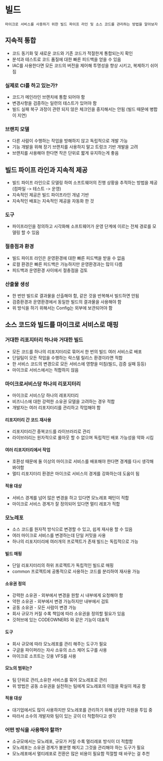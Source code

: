 # 빌드
`
마이크로 서비스를 사용하기 위한 빌드 파이프 라인 및 소스 코드를 관리하는 방법을 알아보자 
`

## 지속적 통합
- 코드 동기화 및 새로운 코드와 기존 코드가 적절한게 통합되는지 확인
- 분석과 테스트로 코드 품질에 대한 빠른 피드백을 얻을 수 있음
- IAC를 사용한다면 모든 코드의 버전을 제어해 투명성을 향상 시키고, 복제하기 쉬어짐

### 실제로 CI를 하고 있는가?
- 코드가 메인라인 브랜치에 통합 되어야 함
- 변경사항을 검증하는 일련의 테스트가 있어야 함
- 빌드 실패 복구 과정이 관련 되지 않은 체크인을 중지해서는 안됨 (빌드 때문에 병합이 지연)

### 브랜치 모델
- 다른 사람이 수행하는 작업을 방해하지 않고 독립적으로 개발 가능
- 기능 개발을 위해 장기 브랜치를 사용하지 말고 트렁크 기반 개발을 고려
- 브랜치를 사용해야 한다면 작은 단위로 짧게 유지하는게 좋음

## 빌드 파이프 라인과 지속적 제공
- 빌드 파이프 라인으로 모델링 하여 소프트웨어의 진행 상황을 추적하는 방법을 제공 (컴파일 -> 테스트 -> 운영)
- 지속적인 제공은 빌드 파이프라인 개념 기반
- 지속적인 배포는 지속적인 제공을 자동화 한 것
 
### 도구
- 파이프라인을 정의하고 시각화해 소프트웨어가 운영 단계에 이르는 전체 경로를 모델링 할 수 있음

### 절충점과 환경
- 빌드 파이프 라인은 운영환경에 대한 빠른 피드백을 받을 수 없음
- 로컬 환경은 빠른 피드백은 가능하지만 운영환경과는 많이 다름
- 피드백과 운영환경 사이에서 절충점을 검토

### 산출물 생성
- 한 번만 빌드로 결과물을 산출해야 함, 같은 것을 반복해서 빌드하면 안됨
- 검증환경과 운영환경에서 동일한 빌드의 결과물을 사용해야 함
- 위 방식을 하기 위해서는 Config는 외부에 보관되어야 함

## 소스 코드와 빌드를 마이크로 서비스로 매핑
### 거대한 리포지터리 하나와 거대한 빌드
- 모든 코드를 하나의 리포지터리로 묶어서 한 번의 빌드 여러 서비스로 배포
- 단일팀이 모든 작업을 수행하는 락스템 릴리스 환경이라면 적합
- 한 서비스 코드의 변경으로 모든 서비스에 영향을 미침(빌드, 검증 실패 등등) 
- 마이크로 서비스에서는 적합하지 않음

### 마이크로서비스당 하나의 리포지터리
- 마이크로 서비스당 하나의 레포지터리
- 비즈니스에 대한 강력한 소유권 모델을 고려하는 경우 적합
- 개발자는 여러 리포지터리를 관리하고 작업해야 함

#### 리포지터리 간 코드 재사용
- 리포지터리간 중복코드를 라이브러리로 관리
- 라이브러리는 원자적으로 롤아웃 할 수 없으며 독립적인 배포 가능성을 약화 시킴

#### 여러 리포지터리에서 작업
- 호환성 때문에 둘 이상의 마이크로 서비스를 배포해야 한다면 경계를 다시 생각해 봐야함
- 멀티 리포지터리 환경은 마이크로 서비스의 경게를 강화하는데 도움이 됨

#### 적용 대상
- 서비스 경계를 넘어 많은 변경을 하고 있다면 모노레포 패턴이 적합
- 마이크로 서비스 경계가 잘 정의되어 있다면 멀티 레포가 적합

### 모노레포
- 소스 코드를 원자적 방식으로 변경할 수 있고, 쉽게 재사용 할 수 있음
- 여러 마이크로 서비스를 변경하는데 단일 커밋을 사용
- 하나의 리포지터리에 여러개의 프로젝트가 존재 빌드는 독립적으로 가능

#### 빌드 매핑
- 단일 리포지터리의 하위 프로젝트가 독립적인 빌드로 매핑
- common 프로젝트에 공통적으로 사용하는 코드를 분리하여 재사용 가능

#### 소유권 정의
- 강력한 소유권 - 외부에서 변경을 원할 시 내부에게 요청해야 함
- 약한 소유권 - 외부에서 변경 가능하지만 내부에서 검토
- 공동 소유권 - 모든 사람이 변경 가능
- 회사 규모가 커질 수록 책임에 따라 소유권을 정의할 필요가 있음
- 깃허브에 있는 CODEOWNERS 와 같은 기능이 대표적

#### 도구
- 회사 규모에 따라 모노레포를 관리 해주는 도구가 필요
- 구글을 파이퍼라는 자사 소유의 소스 제어 도구를 사용
- 마이크로 소프트는 깃용 VFS를 사용

#### 모노의 범위는?
- 팀 단위로 관리,소유한 서비스를 묶어 모노레포로 관리
- 위 방법은 공동 소유권을 실천하는 팀에게 모노레포의 이점을 확실이 제공 함

#### 적용 대상
- 대기업에서도 많이 사용하지만 모노레포를 관리하기 위해 상당한 자원을 투입 중
- 따라서 소수의 개발자와 팀이 있는 곳이 더 적합하다고 생각

### 어떤 방식을 사용해야 할까?
- 소규모에서는 모노레포, 규모가 커질 수록 멀리레포 방식이 더 적합함
- 모노레포는 소유권 경계가 불분명 해지고 그것을 관리해야 하는 도구가 필요
- 모노레포에서 멀티레포로 전환은 많은 비용이 필요함 적절할 때 바꾸는 걸 추천